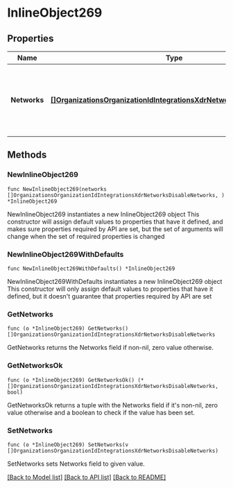 # InlineObject269

## Properties

Name | Type | Description | Notes
------------ | ------------- | ------------- | -------------
**Networks** | [**[]OrganizationsOrganizationIdIntegrationsXdrNetworksDisableNetworks**](OrganizationsOrganizationIdIntegrationsXdrNetworksDisableNetworks.md) | List containing the network ID and the product type to disable XDR on | 

## Methods

### NewInlineObject269

`func NewInlineObject269(networks []OrganizationsOrganizationIdIntegrationsXdrNetworksDisableNetworks, ) *InlineObject269`

NewInlineObject269 instantiates a new InlineObject269 object
This constructor will assign default values to properties that have it defined,
and makes sure properties required by API are set, but the set of arguments
will change when the set of required properties is changed

### NewInlineObject269WithDefaults

`func NewInlineObject269WithDefaults() *InlineObject269`

NewInlineObject269WithDefaults instantiates a new InlineObject269 object
This constructor will only assign default values to properties that have it defined,
but it doesn't guarantee that properties required by API are set

### GetNetworks

`func (o *InlineObject269) GetNetworks() []OrganizationsOrganizationIdIntegrationsXdrNetworksDisableNetworks`

GetNetworks returns the Networks field if non-nil, zero value otherwise.

### GetNetworksOk

`func (o *InlineObject269) GetNetworksOk() (*[]OrganizationsOrganizationIdIntegrationsXdrNetworksDisableNetworks, bool)`

GetNetworksOk returns a tuple with the Networks field if it's non-nil, zero value otherwise
and a boolean to check if the value has been set.

### SetNetworks

`func (o *InlineObject269) SetNetworks(v []OrganizationsOrganizationIdIntegrationsXdrNetworksDisableNetworks)`

SetNetworks sets Networks field to given value.



[[Back to Model list]](../README.md#documentation-for-models) [[Back to API list]](../README.md#documentation-for-api-endpoints) [[Back to README]](../README.md)


